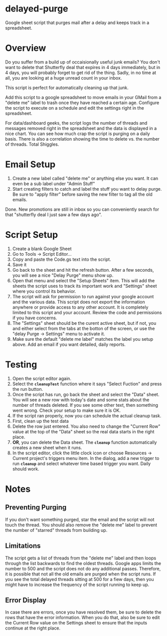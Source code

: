 # delayed-purge
Google sheet script that purges mail after a delay and keeps track in a spreadsheet.

# Overview
Do you suffer from a build up of occaisionally useful junk emails?  You don't want to delete that Shutterfly deal that expires in 4 days immediately, but in 4 days, you will probably forget to get rid of the thing.  Sadly, in no time at all, you are looking at a huge unread count in your inbox.  

This script is perfect for automatically cleaning up that junk.  

Add this script to a google spreadsheet to move emails in your GMail from a "delete me" label to trash once they have reached a certain age.  Configure the script to execute on a schedule and edit the settings right in the spreadsheet.

For data/dashboard geeks, the script logs the number of threads and messages removed right in the spreadsheet and the data is displayed in a nice chart.  You can see how much crap the script is purging on a daily basis.  There is also a correlation showing the time to delete vs. the number of threads.  Total Shiggles.

# Email Setup
1. Create a new label called "delete me" or anything else you want.  It can even be a sub label under "Admin Stuff"
1. Start creating filters to catch and label the stuff you want to delay purge.  Be sure to "apply filter" before saving the new filter to tag all the old emails.

Done.  New promotions are still in inbox so you can conveniently search for that "shutterfly deal I just saw a few days ago".

# Script Setup
1. Create a blank Google Sheet
1. Go to Tools -> Script Editor...
1. Copy and paste the Code.gs text into the script. 
1. Save it
1. Go back to the sheet and hit the refresh button.  After a few seconds, you will see a nice "Delay Purge" menu show up.
1. Open that menu and select the "Setup Sheets" item.  This will add the sheets the script uses to track its important work and "Settings" sheet where you control its behavior.
1. The script will ask for permission to run against your google account and the various data.  This script does not export the information anywhere or provide access to any other account.  It is completely limited to this script and your account.  Review the code and permissions if you have concerns.
1. The "Settings" sheet should be the curent active sheet, but if not, you and either select from the tabs at the botton of the screen, or use the "delay Purge -> Settings" menu to activate it.
1. Make sure the default "delete me label" matches the label you setup above.  Add an email if you want detailed, daily reports.

# Testing
1. Open the script editor again.
1. Select the **`cleanupTest`** function where it says "Select Fuction" and press the run button.
1. Once the script has run, go back the sheet and select the "Data" sheet.  You will see a new row with today's date and some stats about the number of threads deleted.  If you see some other text, then something went wrong.  Check your setup to make sure it is OK.
1. If the script ran properly, now you can schedule the actual cleanup task.  
 1. First, clean up the test data
  1. Delete the row just entered.  You also need to change the "Current Row" value at the top of the "Data" sheet so the real data starts in the right place.
  1. **OR**, you can delete the Data sheet.  The **`cleanup`** function automatically creates a new sheet when it runs.
1. In the script editor, click the little clock icon or choose Resources -> Current project's triggers menu item.  In the dialog, add a new trigger to run **`cleanup`** and select whatever time based trigger you want.  Daily should work.

# Notes

## Preventing Purging
If you don't want something purged, star the email and the script will not touch the thread.  You should also remove the "delete me" label to prevent the number of "starred" threads from building up. 

## Limitations
The script gets a list of threads from the "delete me" label and then loops through the list backwards to find the oldest threads.  Google apps limits the number to 500 and the script does not do any additional passes.  Therefore, it is possible that not all the old emails are purged when the script runs.  If you see the total delayed threads sitting at 500 for a fiew days, then you might have to increase the frequency of the script running to keep up.

## Error Display
In case there are errors, once you have resolved them, be sure to delete the rows that have the error information.  When you do that, also be sure to edit the Current Row value on the Settings sheet to ensure that the inputs continue at the right place.
